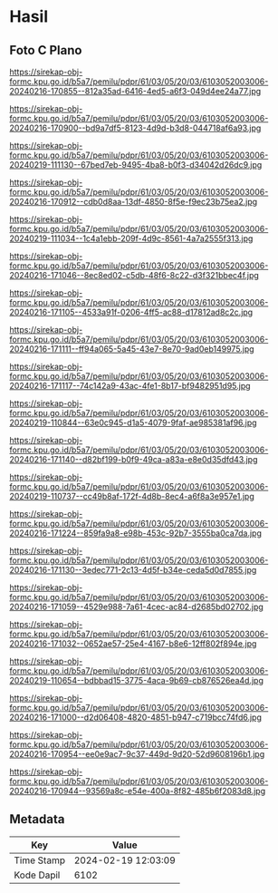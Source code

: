 # Hasil

## Foto C Plano

https://sirekap-obj-formc.kpu.go.id/b5a7/pemilu/pdpr/61/03/05/20/03/6103052003006-20240216-170855--812a35ad-6416-4ed5-a6f3-049d4ee24a77.jpg

https://sirekap-obj-formc.kpu.go.id/b5a7/pemilu/pdpr/61/03/05/20/03/6103052003006-20240216-170900--bd9a7df5-8123-4d9d-b3d8-044718af6a93.jpg

https://sirekap-obj-formc.kpu.go.id/b5a7/pemilu/pdpr/61/03/05/20/03/6103052003006-20240219-111130--67bed7eb-9495-4ba8-b0f3-d34042d26dc9.jpg

https://sirekap-obj-formc.kpu.go.id/b5a7/pemilu/pdpr/61/03/05/20/03/6103052003006-20240216-170912--cdb0d8aa-13df-4850-8f5e-f9ec23b75ea2.jpg

https://sirekap-obj-formc.kpu.go.id/b5a7/pemilu/pdpr/61/03/05/20/03/6103052003006-20240219-111034--1c4a1ebb-209f-4d9c-8561-4a7a2555f313.jpg

https://sirekap-obj-formc.kpu.go.id/b5a7/pemilu/pdpr/61/03/05/20/03/6103052003006-20240216-171046--8ec8ed02-c5db-48f6-8c22-d3f321bbec4f.jpg

https://sirekap-obj-formc.kpu.go.id/b5a7/pemilu/pdpr/61/03/05/20/03/6103052003006-20240216-171105--4533a91f-0206-4ff5-ac88-d17812ad8c2c.jpg

https://sirekap-obj-formc.kpu.go.id/b5a7/pemilu/pdpr/61/03/05/20/03/6103052003006-20240216-171111--ff94a065-5a45-43e7-8e70-9ad0eb149975.jpg

https://sirekap-obj-formc.kpu.go.id/b5a7/pemilu/pdpr/61/03/05/20/03/6103052003006-20240216-171117--74c142a9-43ac-4fe1-8b17-bf9482951d95.jpg

https://sirekap-obj-formc.kpu.go.id/b5a7/pemilu/pdpr/61/03/05/20/03/6103052003006-20240219-110844--63e0c945-d1a5-4079-9faf-ae985381af96.jpg

https://sirekap-obj-formc.kpu.go.id/b5a7/pemilu/pdpr/61/03/05/20/03/6103052003006-20240216-171140--d82bf199-b0f9-49ca-a83a-e8e0d35dfd43.jpg

https://sirekap-obj-formc.kpu.go.id/b5a7/pemilu/pdpr/61/03/05/20/03/6103052003006-20240219-110737--cc49b8af-172f-4d8b-8ec4-a6f8a3e957e1.jpg

https://sirekap-obj-formc.kpu.go.id/b5a7/pemilu/pdpr/61/03/05/20/03/6103052003006-20240216-171224--859fa9a8-e98b-453c-92b7-3555ba0ca7da.jpg

https://sirekap-obj-formc.kpu.go.id/b5a7/pemilu/pdpr/61/03/05/20/03/6103052003006-20240216-171130--3edec771-2c13-4d5f-b34e-ceda5d0d7855.jpg

https://sirekap-obj-formc.kpu.go.id/b5a7/pemilu/pdpr/61/03/05/20/03/6103052003006-20240216-171059--4529e988-7a61-4cec-ac84-d2685bd02702.jpg

https://sirekap-obj-formc.kpu.go.id/b5a7/pemilu/pdpr/61/03/05/20/03/6103052003006-20240216-171032--0652ae57-25e4-4167-b8e6-12ff802f894e.jpg

https://sirekap-obj-formc.kpu.go.id/b5a7/pemilu/pdpr/61/03/05/20/03/6103052003006-20240219-110654--bdbbad15-3775-4aca-9b69-cb876526ea4d.jpg

https://sirekap-obj-formc.kpu.go.id/b5a7/pemilu/pdpr/61/03/05/20/03/6103052003006-20240216-171000--d2d06408-4820-4851-b947-c719bcc74fd6.jpg

https://sirekap-obj-formc.kpu.go.id/b5a7/pemilu/pdpr/61/03/05/20/03/6103052003006-20240216-170954--ee0e9ac7-9c37-449d-9d20-52d9608196b1.jpg

https://sirekap-obj-formc.kpu.go.id/b5a7/pemilu/pdpr/61/03/05/20/03/6103052003006-20240216-170944--93569a8c-e54e-400a-8f82-485b6f2083d8.jpg


## Metadata

| Key        | Value               |
| ---------- | ------------------- |
| Time Stamp | 2024-02-19 12:03:09 |
| Kode Dapil | 6102                |



